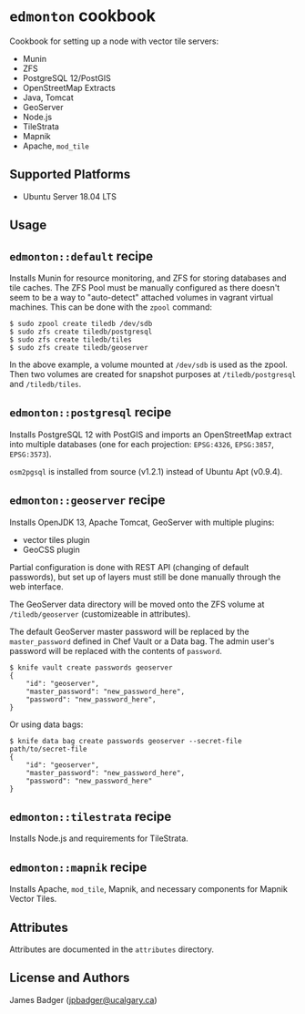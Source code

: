 # `edmonton` cookbook

Cookbook for setting up a node with vector tile servers:

* Munin
* ZFS
* PostgreSQL 12/PostGIS
* OpenStreetMap Extracts
* Java, Tomcat
* GeoServer
* Node.js
* TileStrata
* Mapnik
* Apache, `mod_tile`

## Supported Platforms

* Ubuntu Server 18.04 LTS

## Usage

## `edmonton::default` recipe

Installs Munin for resource monitoring, and ZFS for storing databases and tile caches. The ZFS Pool must be manually configured as there doesn't seem to be a way to "auto-detect" attached volumes in vagrant virtual machines. This can be done with the `zpool` command:

```
$ sudo zpool create tiledb /dev/sdb
$ sudo zfs create tiledb/postgresql
$ sudo zfs create tiledb/tiles
$ sudo zfs create tiledb/geoserver
```

In the above example, a volume mounted at `/dev/sdb` is used as the zpool. Then two volumes are created for snapshot purposes at `/tiledb/postgresql` and `/tiledb/tiles`.

## `edmonton::postgresql` recipe

Installs PostgreSQL 12 with PostGIS and imports an OpenStreetMap extract into multiple databases (one for each projection: `EPSG:4326`, `EPSG:3857`, `EPSG:3573`).

`osm2pgsql` is installed from source (v1.2.1) instead of Ubuntu Apt (v0.9.4).

## `edmonton::geoserver` recipe

Installs OpenJDK 13, Apache Tomcat, GeoServer with multiple plugins:

* vector tiles plugin
* GeoCSS plugin

Partial configuration is done with REST API (changing of default passwords), but set up of layers must still be done manually through the web interface.

The GeoServer data directory will be moved onto the ZFS volume at `/tiledb/geoserver` (customizeable in attributes).

The default GeoServer master password will be replaced by the `master_password` defined in Chef Vault or a Data bag. The admin user's password will be replaced with the contents of `password`.

```terminal
$ knife vault create passwords geoserver
{
    "id": "geoserver",
    "master_password": "new_password_here",
    "password": "new_password_here",
}
```

Or using data bags:

```terminal
$ knife data bag create passwords geoserver --secret-file path/to/secret-file
{
    "id": "geoserver",
    "master_password": "new_password_here",
    "password": "new_password_here"
}
```

## `edmonton::tilestrata` recipe

Installs Node.js and requirements for TileStrata.

## `edmonton::mapnik` recipe

Installs Apache, `mod_tile`, Mapnik, and necessary components for Mapnik Vector Tiles.

## Attributes

Attributes are documented in the `attributes` directory.

## License and Authors

James Badger (jpbadger@ucalgary.ca)
